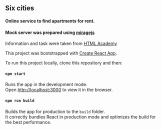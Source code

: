 ## Six cities

#### Online service to find apartments for rent.

#### Mock server was prepared using [miragejs](https://miragejs.com/)

Information and task were taken from [HTML Academy](https://htmlacademy.ru/)

This project was bootstrapped with [Create React App](https://github.com/facebook/create-react-app).

To run this project locally, clone this repository and then:

#### `npm start`

Runs the app in the development mode.\
Open [http://localhost:3000](http://localhost:3000) to view it in the browser.

#### `npm run build`

Builds the app for production to the `build` folder.\
It correctly bundles React in production mode and optimizes the build for the best performance.
